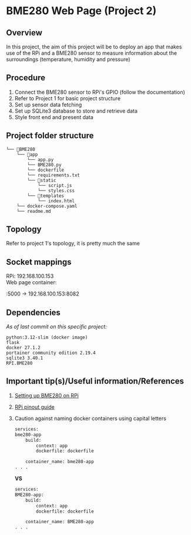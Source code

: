# BME280 Web Page (Project 2)

## Overview
In this project, the aim of this project will be to deploy an app that makes use of the RPi and a BME280 sensor to measure information about the surroundings (temperature, humidity and pressure)

## Procedure
1. Connect the BME280 sensor to RPi's GPIO (follow the documentation)
2. Refer to Project 1 for basic project structure
3. Set up sensor data fetching  
4. Set up SQLite3 database to store and retrieve data 
5. Style front end and present data

## Project folder structure
```
└── 📁BME280
    └── 📁app
        └── app.py
        └── BME280.py
        └── dockerfile
        └── requirements.txt
        └── 📁static
            └── script.js
            └── styles.css
        └── 📁templates
            └── index.html
    └── docker-compose.yaml
    └── readme.md
```
## Topology
Refer to project 1's topology, it is pretty much the same

## Socket mappings
RPi: 192.168.100.153 \
Web page container:  

:5000 -> 192.168.100.153:8082

## Dependencies
*As of last commit on this specific project:*
```
python:3.12-slim (docker image)
flask
docker 27.1.2
portainer community edition 2.19.4
sqlite3 3.40.1
RPI.BME280 
```

## Important tip(s)/Useful information/References
1. [Setting up BME280 on RPi](https://randomnerdtutorials.com/raspberry-pi-bme280-python/)
2. [RPi pinout guide](https://randomnerdtutorials.com/raspberry-pi-pinout-gpios/)
3. Caution against naming docker containers using capital letters
    ```dockerfile
    services: 
    bme280-app
        build:
            context: app
            dockerfile: dockerfile

        container_name: bme280-app
    . . .
    ```
     **VS**

    ```dockerfile
    services:
    BME280-app:
        build:
            context: app
            dockerfile: dockerfile

        container_name: BME280-app
    . . .
    ```